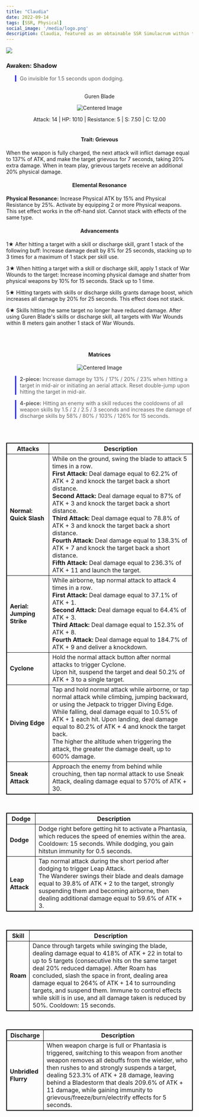 ```yaml
---
title: "Claudia"
date: 2022-09-14
tags: [SSR, Physical]
social_image: '/media/logo.png'
description: Claudia, featured as an obtainable SSR Simulacrum within the simulacrum system, associated with the weapon Guren Blade.
---
```

![](https://i.postimg.cc/QMy2ZndX/Simulacrum-Claudia-Awaken.webp)

### Awaken: Shadow
> Go invisible for 1.5 seconds upon dodging.

</br>

<center>
Guren Blade
</center>

<p align="center">
    <img src="https://i.postimg.cc/SRwjvGwR/Icon-Weapon-Guren-Blade.webp" alt="Centered Image">
</p>

<center>
Attack: 14 | HP: 1010 | Resistance: 5 | S: 7.50 | C: 12.00
</center>

</br>

<h4 style="text-align: center;"> Trait: Grievous</h4>

When the weapon is fully charged, the next attack will inflict damage equal to 137% of ATK, and make the target grievous for 7 seconds, taking 20% extra damage. When in team play, grievous targets receive an additional 20% physical damage.

<h4 style="text-align: center;"> Elemental Resonance</h4> 

**Physical Resonance:** Increase Physical ATK by 15% and Physical Resistance by 25%. Activate by equipping 2 or more Physical weapons. This set effect works in the off-hand slot. Cannot stack with effects of the same type.


<h4 style="text-align: center;"> Advancements</h4>

1★ After hitting a target with a skill or discharge skill, grant 1 stack of the following buff: Increase damage dealt by 8% for 25 seconds, stacking up to 3 times for a maximum of 1 stack per skill use.


3★ When hitting a target with a skill or discharge skill, apply 1 stack of War Wounds to the target: Increase incoming physical damage and shatter from physical weapons by 10% for 15 seconds. Stack up to 1 time.


5★ Hitting targets with skills or discharge skills grants damage boost, which increases all damage by 20% for 25 seconds. This effect does not stack.

6★ Skills hitting the same target no longer have reduced damage. After using Guren Blade's skills or discharge skill, all targets with War Wounds within 8 meters gain another 1 stack of War Wounds.

</br>
</br>

<h4 style="text-align: center;"> Matrices</h4>

<p align="center">
    <img src="https://i.postimg.cc/MKR63nJw/Claudia-m.png" alt="Centered Image">
</p>


> **2-piece:** Increase damage by 13% / 17% / 20% / 23% when hitting a target in mid-air or initiating an aerial attack. Reset double-jump upon hitting the target in mid-air.

> **4-piece:** Hitting an enemy with a skill reduces the cooldowns of all weapon skills by 1.5 / 2 / 2.5 / 3 seconds and increases the damage of discharge skills by 58% / 80% / 103% / 126% for 15 seconds.

</br>
</br>

<style>
table {
    border-collapse: collapse;
}
table, th, td {
   border: 1.5px solid black;
}
blockquote {
    border-left: solid blue;
    padding-left: 10px;
}
</style>


| Attacks | Description |
| --- | --- |
| **Normal: Quick Slash** | While on the ground, swing the blade to attack 5 times in a row. </br> **First Attack:** Deal damage equal to 62.2% of ATK + 2 and knock the target back a short distance. </br> **Second Attack:** Deal damage equal to 87% of ATK + 3 and knock the target back a short distance. </br> **Third Attack:** Deal damage equal to 78.8% of ATK + 3 and knock the target back a short distance. </br> **Fourth Attack:** Deal damage equal to 138.3% of ATK + 7 and knock the target back a short distance. </br> **Fifth Attack:** Deal damage equal to 236.3% of ATK + 11 and launch the target. |
| **Aerial: Jumping Strike** | While airborne, tap normal attack to attack 4 times in a row. </br> **First Attack:** Deal damage equal to 37.1% of ATK + 1. </br> **Second Attack:** Deal damage equal to 64.4% of ATK + 3. </br> **Third Attack:** Deal damage equal to 152.3% of ATK + 8. </br> **Fourth Attack:** Deal damage equal to 184.7% of ATK + 9 and deliver a knockdown. |
| **Cyclone** | Hold the normal attack button after normal attacks to trigger Cyclone.<br>Upon hit, suspend the target and deal 50.2% of ATK + 3 to a single target. |
| **Diving Edge** | Tap and hold normal attack while airborne, or tap normal attack while climbing, jumping backward, or using the Jetpack to trigger Diving Edge.<br>While falling, deal damage equal to 10.5% of ATK + 1 each hit. Upon landing, deal damage equal to 80.2% of ATK + 4 and knock the target back.<br>The higher the altitude when triggering the attack, the greater the damage dealt, up to 600% damage. |
| **Sneak Attack** | Approach the enemy from behind while crouching, then tap normal attack to use Sneak Attack, dealing damage equal to 570% of ATK + 30.


</br>

| Dodge | Description |
| --- | --- |
| **Dodge** | Dodge right before getting hit to activate a Phantasia, which reduces the speed of enemies within the area. Cooldown: 15 seconds. While dodging, you gain hitstun immunity for 0.5 seconds.
| **Leap Attack** | Tap normal attack during the short period after dodging to trigger Leap Attack.<br>The Wanderer swings their blade and deals damage equal to 39.8% of ATK + 2 to the target, strongly suspending them and becoming airborne, then dealing additional damage equal to 59.6% of ATK + 3.

</br>

| Skill | Description |
| --- | --- |
| **Roam** | Dance through targets while swinging the blade, dealing damage equal to 418% of ATK + 22 in total to up to 5 targets (consecutive hits on the same target deal 20% reduced damage). After Roam has concluded, slash the space in front, dealing area damage equal to 264% of ATK + 14 to surrounding targets, and suspend them. Immune to control effects while skill is in use, and all damage taken is reduced by 50%. Cooldown: 15 seconds.


</br>

| Discharge| Description |
| --- | --- |
| **Unbridled Flurry** | When weapon charge is full or Phantasia is triggered, switching to this weapon from another weapon removes all debuffs from the wielder, who then rushes to and strongly suspends a target, dealing 523.3% of ATK + 28 damage, leaving behind a Bladestorm that deals 209.6% of ATK + 11 damage, while gaining immunity to grievous/freeze/burn/electrify effects for 5 seconds.


